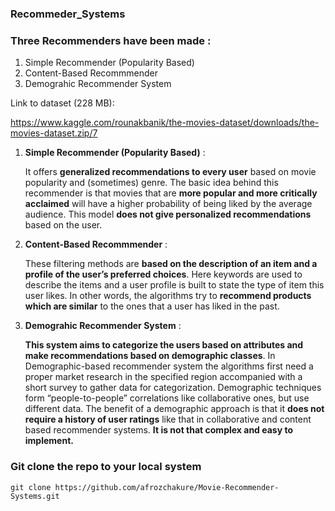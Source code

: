 ### Recommeder_Systems

### Three Recommenders have been made :
1. Simple Recommender (Popularity Based)
2. Content-Based Recommmender
3. Demograhic Recommender System

Link to dataset (228 MB):

https://www.kaggle.com/rounakbanik/the-movies-dataset/downloads/the-movies-dataset.zip/7


<ol>
  <li><b>Simple Recommender (Popularity Based)</b> :
    <p>It offers <b>generalized recommendations to every user</b> based on movie popularity and (sometimes) genre. The basic idea behind this recommender is that movies that are <b>more popular and more critically acclaimed</b> will have a higher probability of being liked by the average audience. This model <b>does not give personalized recommendations</b> based on the user.</p>
  </li>
  <li><b>Content-Based Recommmender</b> :
    <p>These filtering methods are <b>based on the description of an item and a profile of the user’s preferred choices</b>. Here keywords are used to describe the items and a user profile is built to state the type of item this user likes. In other words, the algorithms try to <b>recommend products which are similar</b> to the ones that a user has liked in the past.</p>
  </li>
  <li><b>Demograhic Recommender System</b> :
    <p><b>This system aims to categorize the users based on attributes and make recommendations based on demographic classes</b>. In Demographic-based recommender system the algorithms first need a proper market research in the specified region accompanied with a short survey to gather data for categorization. Demographic techniques form “people-to-people” correlations like collaborative ones, but use different data. The benefit of a demographic approach is that it <b>does not require a history of user ratings</b> like that in collaborative and content based recommender systems. <b>It is not that complex and easy to implement.</b></p>
  </li>


</ol>


### Git clone the repo to your local system
``
git clone https://github.com/afrozchakure/Movie-Recommender-Systems.git
``

  
